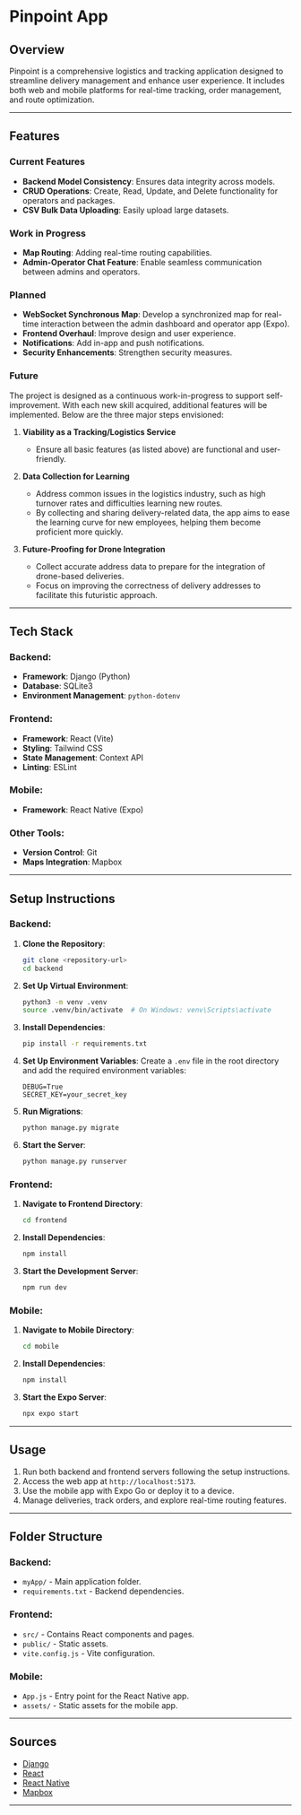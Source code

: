# Pinpoint App

## Overview

Pinpoint is a comprehensive logistics and tracking application designed to streamline delivery management and enhance user experience. It includes both web and mobile platforms for real-time tracking, order management, and route optimization.

---

## Features

### Current Features

- **Backend Model Consistency**: Ensures data integrity across models.
- **CRUD Operations**: Create, Read, Update, and Delete functionality for operators and packages.
- **CSV Bulk Data Uploading**: Easily upload large datasets.

### Work in Progress

- **Map Routing**: Adding real-time routing capabilities.
- **Admin-Operator Chat Feature**: Enable seamless communication between admins and operators.

### Planned

- **WebSocket Synchronous Map**: Develop a synchronized map for real-time interaction between the admin dashboard and operator app (Expo).
- **Frontend Overhaul**: Improve design and user experience.
- **Notifications**: Add in-app and push notifications.
- **Security Enhancements**: Strengthen security measures.

### Future

The project is designed as a continuous work-in-progress to support self-improvement. With each new skill acquired, additional features will be implemented. Below are the three major steps envisioned:

1. **Viability as a Tracking/Logistics Service**
   - Ensure all basic features (as listed above) are functional and user-friendly.

2. **Data Collection for Learning**
   - Address common issues in the logistics industry, such as high turnover rates and difficulties learning new routes.
   - By collecting and sharing delivery-related data, the app aims to ease the learning curve for new employees, helping them become proficient more quickly.

3. **Future-Proofing for Drone Integration**
   - Collect accurate address data to prepare for the integration of drone-based deliveries.
   - Focus on improving the correctness of delivery addresses to facilitate this futuristic approach.

---

## Tech Stack

### Backend:
- **Framework**: Django (Python)
- **Database**: SQLite3
- **Environment Management**: `python-dotenv`

### Frontend:
- **Framework**: React (Vite)
- **Styling**: Tailwind CSS
- **State Management**: Context API
- **Linting**: ESLint

### Mobile:
- **Framework**: React Native (Expo)

### Other Tools:
- **Version Control**: Git
- **Maps Integration**: Mapbox

---

## Setup Instructions

### Backend:

1. **Clone the Repository**:
   ```bash
   git clone <repository-url>
   cd backend
   ```

2. **Set Up Virtual Environment**:
   ```bash
   python3 -m venv .venv
   source .venv/bin/activate  # On Windows: venv\Scripts\activate
   ```

3. **Install Dependencies**:
   ```bash
   pip install -r requirements.txt
   ```

4. **Set Up Environment Variables**:
   Create a `.env` file in the root directory and add the required environment variables:
   ```env
   DEBUG=True
   SECRET_KEY=your_secret_key
   ```

5. **Run Migrations**:
   ```bash
   python manage.py migrate
   ```

6. **Start the Server**:
   ```bash
   python manage.py runserver
   ```

### Frontend:

1. **Navigate to Frontend Directory**:
   ```bash
   cd frontend
   ```

2. **Install Dependencies**:
   ```bash
   npm install
   ```

3. **Start the Development Server**:
   ```bash
   npm run dev
   ```

### Mobile:

1. **Navigate to Mobile Directory**:
   ```bash
   cd mobile
   ```

2. **Install Dependencies**:
   ```bash
   npm install
   ```

3. **Start the Expo Server**:
   ```bash
   npx expo start
   ```

---

## Usage

1. Run both backend and frontend servers following the setup instructions.
2. Access the web app at `http://localhost:5173`.
3. Use the mobile app with Expo Go or deploy it to a device.
4. Manage deliveries, track orders, and explore real-time routing features.

---

## Folder Structure

### Backend:
- `myApp/` - Main application folder.
- `requirements.txt` - Backend dependencies.

### Frontend:
- `src/` - Contains React components and pages.
- `public/` - Static assets.
- `vite.config.js` - Vite configuration.

### Mobile:
- `App.js` - Entry point for the React Native app.
- `assets/` - Static assets for the mobile app.

---

## Sources

- [Django](https://www.djangoproject.com/)
- [React](https://reactjs.org/)
- [React Native](https://reactnative.dev/)
- [Mapbox](https://www.mapbox.com/)

---


